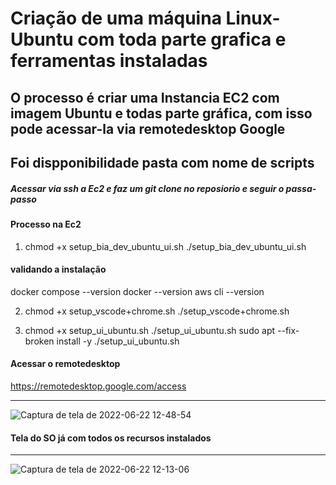 # Criação de uma máquina Linux-Ubuntu com toda parte grafica e ferramentas instaladas



## O processo é criar uma Instancia EC2 com imagem Ubuntu e todas parte gráfica, com isso pode acessar-la via remotedesktop Google 


## Foi dispponibilidade pasta com nome de scripts 

##### Acessar via ssh a Ec2 e faz um git clone no reposiorio e seguir o passa-passo

#### Processo na Ec2



1. chmod +x setup_bia_dev_ubuntu_ui.sh
./setup_bia_dev_ubuntu_ui.sh 

#### validando a instalação

docker compose --version
docker --version 
aws cli --version 


2. chmod +x setup_vscode+chrome.sh
./setup_vscode+chrome.sh


3. chmod +x setup_ui_ubuntu.sh
./setup_ui_ubuntu.sh
sudo apt --fix-broken install -y
./setup_ui_ubuntu.sh

#### Acessar o remotedesktop

https://remotedesktop.google.com/access

--- 

![Captura de tela de 2022-06-22 12-48-54](https://user-images.githubusercontent.com/102867453/175075760-d8feb0c0-3146-450a-b45e-a51dae501c81.png)






#### Tela do SO já com todos os recursos instalados 
--- 
![Captura de tela de 2022-06-22 12-13-06](https://user-images.githubusercontent.com/102867453/175073751-492471df-0a1a-4fac-959b-f66f478cc6be.png)
